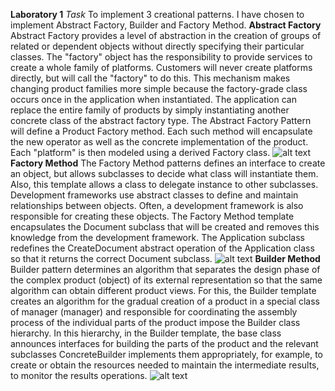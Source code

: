 **Laboratory 1**
*Task*
To implement 3 creational patterns. I have chosen to implement Abstract Factory, Builder and Factory Method.
**Abstract Factory**
Abstract Factory provides a level of abstraction in the creation of groups of related or dependent objects without directly specifying their particular classes. The "factory" object has the responsibility to provide services to create a whole family of platforms. Customers will never create platforms directly, but will call the "factory" to do this.
This mechanism makes changing product families more simple because the factory-grade class occurs once in the application when instantiated. The application can replace the entire family of products by simply instantiating another concrete class of the abstract factory type.
The Abstract Factory Pattern will define a Product Factory method. Each such method will encapsulate the new operator as well as the concrete implementation of the product. Each "platform" is then modeled using a derived Factory class.
![alt text]("AbstractFactory.JPG")
**Factory Method**
The Factory Method patterns defines an interface to create an object, but allows subclasses to decide what class will instantiate them. Also, this template allows a class to delegate instance to other subclasses.
Development frameworks use abstract classes to define and maintain relationships between objects. Often, a development framework is also responsible for creating these objects.
The Factory Method template encapsulates the Document subclass that will be created and removes this knowledge from the development framework. The Application subclass redefines the CreateDocument abstract operation of the Application class so that it returns the correct Document subclass.
![alt text]("FactoryMethod.JPG")
**Builder Method**
Builder pattern determines an algorithm that separates the design phase of the complex product (object) of its external representation so that the same algorithm can obtain different product views. For this, the Builder template creates an algorithm for the gradual creation of a product in a special class of manager (manager) and responsible for coordinating the assembly process of the individual parts of the product impose the Builder class hierarchy. In this hierarchy, in the Builder template, the base class announces interfaces for building the parts of the product and the relevant subclasses ConcreteBuilder implements them appropriately, for example, to create or obtain the resources needed to maintain the intermediate results, to monitor the results operations.
![alt text]("Builder.JPG")

